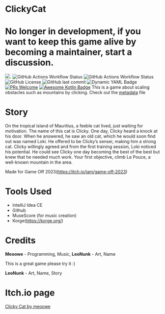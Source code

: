 # ClickyCat
# No longer in development, if you want to keep this game alive by becoming a maintainer, start a discussion.
[![](https://tokei.rs/b1/github/meoowe/ClickyCat?style=for-the-badge)]([https://github.com/XAMPPRocky/tokei_rs](https://tokei.rs/b1/github/meoowe/ClickyCat?style=for-the-badge)).
![GitHub Actions Workflow Status](https://img.shields.io/github/actions/workflow/status/meoowe/ClickyCat/blank.yml?branch=dev&style=for-the-badge&label=Dev%20Builds)
![GitHub Actions Workflow Status](https://img.shields.io/github/actions/workflow/status/meoowe/ClickyCat/blank.yml?branch=master&style=for-the-badge&label=Master%20Builds)
![GitHub License](https://img.shields.io/github/license/meoowe/ClickyCat?style=for-the-badge)
![GitHub last commit](https://img.shields.io/github/last-commit/meoowe/ClickyCat?style=for-the-badge)
![Dynamic YAML Badge](https://img.shields.io/badge/dynamic/yaml?url=https%3A%2F%2Fraw.githubusercontent.com%2Fmeoowe%2FClickyCat%2Fdev%2Fmetadata.yml&query=%24.metadata.version&style=for-the-badge&label=Version)
[![PRs Welcome](https://img.shields.io/badge/PRs-welcome-brightgreen.svg?style=for-the-badge)](http://makeapullrequest.com)
[![Awesome Kotlin Badge](https://kotlin.link/awesome-kotlin.svg)](https://github.com/KotlinBy/awesome-kotlin)
This is a game about scaling obstacles such as mountains by clicking. 
Check out the [metadata](metadata.yml) file
# Story
On the tropical island of Mauritius, a feeble cat lived, just waiting for motivation. The name of this cat is Clicky. One day, Clicky heard a knock at his door. When he answered, he saw an old cat, which he would soon find out was named Loki. He offered to be Clicky’s sensei, making him a strong cat. Clicky willingly agreed and from the first training session, Loki noticed his potential. He could see Clicky one day becoming the best of the best but knew that he needed much work. Your first objective, climb Le Pouce, a well-known mountain in the area.

Made for Game Off 2023(https://itch.io/jam/game-off-2023) 
# Tools Used
- IntelliJ Idea CE
- Github
- MuseScore (for music creation)
- Korge(https://korge.org/)
  

# Credits
**Meoowe** - Programming, Music,
**LeoNunk** - Art, Name

This is a great game please try it :)

**LeoNunk** - Art, Name, Story

# Itch.io page
<a href="https://meoowe.itch.io/clicky-cat">Clicky Cat by meoowe</a>

